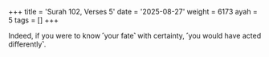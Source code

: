 +++
title = 'Surah 102, Verses 5'
date = '2025-08-27'
weight = 6173
ayah = 5
tags = []
+++

Indeed, if you were to know ˹your fate˺ with certainty, ˹you would have acted differently˺.